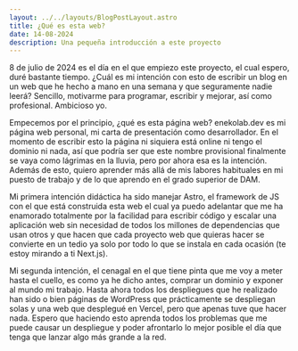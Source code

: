 ```yaml
---
layout: ../../layouts/BlogPostLayout.astro
title: ¿Qué es esta web?
date: 14-08-2024
description: Una pequeña introducción a este proyecto
---
```


8 de julio de 2024 es el día en el que empiezo este proyecto, el cual espero, duré bastante tiempo. ¿Cuál es mi intención con esto de escribir un blog en un web que he hecho a mano en una semana y que seguramente nadie leerá? Sencillo, motivarme para programar, escribir y mejorar, así como profesional. Ambicioso yo.

Empecemos por el principio, ¿qué es esta página web? enekolab.dev es mi página web personal, mi carta de presentación como desarrollador. En el momento de escribir esto la página ni siquiera está online ni tengo el dominio ni nada, así que podría ser que este nombre provisional finalmente se vaya como lágrimas en la lluvia, pero por ahora esa es la intención. Además de esto, quiero aprender más allá de mis labores habituales en mi puesto de trabajo y de lo que aprendo en el grado superior de DAM. 

Mi primera intención didáctica ha sido manejar Astro, el framework de JS con el que está construida esta web el cual ya puedo adelantar que me ha enamorado totalmente por la facilidad para escribir código y escalar una aplicación web sin necesidad de todos los millones de dependencias que usan otros y que hacen que cada proyecto web que quieras hacer se convierte en un tedio ya solo por todo lo que se instala en cada ocasión (te estoy mirando a ti Next.js).

Mi segunda intención, el cenagal en el que tiene pinta que me voy a meter hasta el cuello, es como ya he dicho antes, comprar un dominio y exponer al mundo mi trabajo. Hasta ahora todos los despliegues que he realizado han sido o bien páginas de WordPress que prácticamente se despliegan solas y una web que desplegué en Vercel, pero que apenas tuve que hacer nada. Espero que haciendo esto aprenda todos los problemas que me puede causar un despliegue y poder afrontarlo lo mejor posible el día que tenga que lanzar algo más grande a la red.